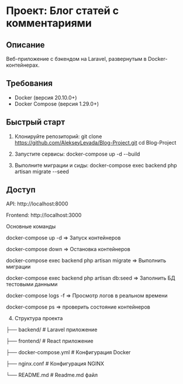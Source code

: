 # Проект: Блог статей с комментариями

## Описание
Веб-приложение с бэкендом на Laravel, развернутым в Docker-контейнерах.

## Требования
- Docker (версия 20.10.0+)
- Docker Compose (версия 1.29.0+)

## Быстрый старт

1. Клонируйте репозиторий:
git clone https://github.com/AlekseyLevada/Blog-Project.git
cd Blog-Project

2. Запустите сервисы:
docker-compose up -d --build

3. Выполните миграции и сиды:
docker-compose exec backend php artisan migrate --seed

## Доступ
API: http://localhost:8000

Frontend: http://localhost:3000

Основные команды

docker-compose up -d => Запуск контейнеров  

docker-compose down => 	Остановка контейнеров  

docker-compose exec backend php artisan migrate => Выполнить миграции  

docker-compose exec backend php artisan db:seed => 	Заполнить БД тестовыми данными  

docker-compose logs -f => Просмотр логов в реальном времени  

docker-compose ps => проверить состояние контейнеров

4. Структура проекта

├── backend/               # Laravel приложение  

├── frontend/              # React приложение  

├── docker-compose.yml     # Конфигурация Docker  

├── nginx.conf             # Конфигурация NGINX  

└── README.md              # Readme.md файл  
